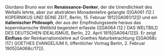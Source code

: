 
Giordano Bruno war ein **Renaissance-Denker**, der die Unendlichkeit des Weltalls lehrte, aber zur abstrakten Monadenlehre gelangte ([[GA061 (12.) KOPERNIKUS UND SEINE ZEIT, Berlin, 15. Februar 1912|GA061/12]]) und ein **italienischer Philosoph**, der aus der Empfindungsseele heraus das kopernikanische Weltbild begeistert erfasste ([[GA064 (12.) DAS WELTBILD DES DEUTSCHEN IDEALISMUS, Berlin, 22. April 1915|GA064/12]]). Er zeigt **Einfluss** der Reinkarnationslehre auf Goethes Naturbetrachtung ([[GA068c (17.) GOETHES EVANGELIUM II, öffentlicher Vortrag Berlin, 2. Februar 1905|GA068c/17]]).
